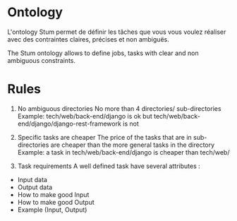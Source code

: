# Ontology
L'ontology Stum permet de définir les tâches que vous vous voulez réaliser avec des contraintes claires, précises et non ambiguës.

The Stum ontology allows to define jobs, tasks with clear and non ambiguous constraints.

# Rules
1.  No ambiguous directories
No more than 4 directories/ sub-directories
Example: tech/web/back-end/django is ok but tech/web/back-end/django/django-rest-framework is not

2. Specific tasks are cheaper
The price of the tasks that are in sub-directories are cheaper than the more general tasks in the directory
Example: a task in tech/web/back-end/django is cheaper than tech/web/

3. Task requirements
A well defined task have several attributes :
- Input data
- Output data
- How to make good Input
- How to make good Output
- Example (Input, Output)

